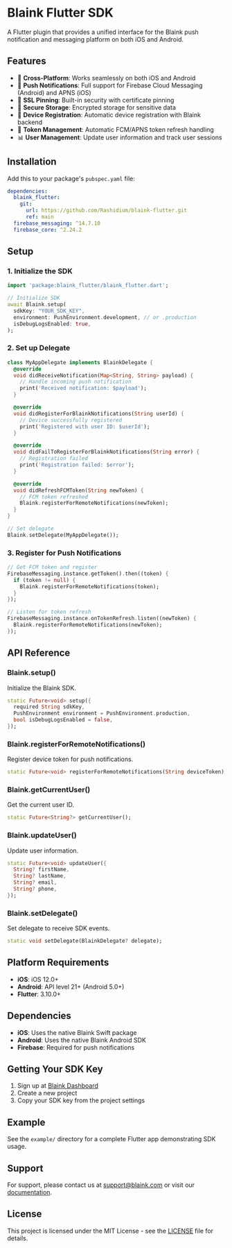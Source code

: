 # Blaink Flutter SDK

A Flutter plugin that provides a unified interface for the Blaink push notification and messaging platform on both iOS and Android.

## Features

- 🚀 **Cross-Platform**: Works seamlessly on both iOS and Android
- 🔔 **Push Notifications**: Full support for Firebase Cloud Messaging (Android) and APNS (iOS)
- 🔐 **SSL Pinning**: Built-in security with certificate pinning
- 🏪 **Secure Storage**: Encrypted storage for sensitive data
- 📱 **Device Registration**: Automatic device registration with Blaink backend
- 🔄 **Token Management**: Automatic FCM/APNS token refresh handling
- 📊 **User Management**: Update user information and track user sessions

## Installation

Add this to your package's `pubspec.yaml` file:

```yaml
dependencies:
  blaink_flutter:
    git:
      url: https://github.com/Rashidium/blaink-flutter.git
      ref: main
  firebase_messaging: ^14.7.10
  firebase_core: ^2.24.2
```

## Setup

### 1. Initialize the SDK

```dart
import 'package:blaink_flutter/blaink_flutter.dart';

// Initialize SDK
await Blaink.setup(
  sdkKey: "YOUR_SDK_KEY",
  environment: PushEnvironment.development, // or .production
  isDebugLogsEnabled: true,
);
```

### 2. Set up Delegate

```dart
class MyAppDelegate implements BlainkDelegate {
  @override
  void didReceiveNotification(Map<String, String> payload) {
    // Handle incoming push notification
    print('Received notification: $payload');
  }

  @override
  void didRegisterForBlainkNotifications(String userId) {
    // Device successfully registered
    print('Registered with user ID: $userId');
  }

  @override
  void didFailToRegisterForBlainkNotifications(String error) {
    // Registration failed
    print('Registration failed: $error');
  }

  @override
  void didRefreshFCMToken(String newToken) {
    // FCM token refreshed
    Blaink.registerForRemoteNotifications(newToken);
  }
}

// Set delegate
Blaink.setDelegate(MyAppDelegate());
```

### 3. Register for Push Notifications

```dart
// Get FCM token and register
FirebaseMessaging.instance.getToken().then((token) {
  if (token != null) {
    Blaink.registerForRemoteNotifications(token);
  }
});

// Listen for token refresh
FirebaseMessaging.instance.onTokenRefresh.listen((newToken) {
  Blaink.registerForRemoteNotifications(newToken);
});
```

## API Reference

### Blaink.setup()

Initialize the Blaink SDK.

```dart
static Future<void> setup({
  required String sdkKey,
  PushEnvironment environment = PushEnvironment.production,
  bool isDebugLogsEnabled = false,
});
```

### Blaink.registerForRemoteNotifications()

Register device token for push notifications.

```dart
static Future<void> registerForRemoteNotifications(String deviceToken);
```

### Blaink.getCurrentUser()

Get the current user ID.

```dart
static Future<String?> getCurrentUser();
```

### Blaink.updateUser()

Update user information.

```dart
static Future<void> updateUser({
  String? firstName,
  String? lastName,
  String? email,
  String? phone,
});
```

### Blaink.setDelegate()

Set delegate to receive SDK events.

```dart
static void setDelegate(BlainkDelegate? delegate);
```

## Platform Requirements

- **iOS**: iOS 12.0+
- **Android**: API level 21+ (Android 5.0+)
- **Flutter**: 3.10.0+

## Dependencies

- **iOS**: Uses the native Blaink Swift package
- **Android**: Uses the native Blaink Android SDK
- **Firebase**: Required for push notifications

## Getting Your SDK Key

1. Sign up at [Blaink Dashboard](https://dashboard.blaink.com)
2. Create a new project
3. Copy your SDK key from the project settings

## Example

See the `example/` directory for a complete Flutter app demonstrating SDK usage.

## Support

For support, please contact us at support@blaink.com or visit our [documentation](https://docs.blaink.com).

## License

This project is licensed under the MIT License - see the [LICENSE](LICENSE) file for details.